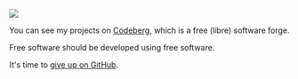 ![](https://sfconservancy.org/img/GiveUpGitHub.svg)

You can see my projects on [Codeberg](), which is a free (libre) software forge.

Free software should be developed using free software.

It's time to [give up on GitHub](https://sfconservancy.org/GiveUpGitHub/).